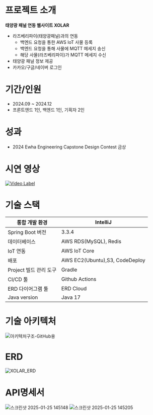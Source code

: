 # 프로젝트 소개
**태양광 패널 연동 웹사이트 XOLAR**
- 라즈베리파이(태양광패널)과의 연동
    - 백엔드 요청을 통한 AWS IoT 사물 등록
    - 백엔드 요청을 통해 사물에 MQTT 메세지 송신
    - 해당 사물(라즈베리파이)가 MQTT 메세지 수신
- 태양광 패널 정보 제공
- 카카오/구글/네이버 로그인

# 기간/인원
- 2024.09 ~ 2024.12
- 프론트엔드 1인, 백엔드 1인, 기획자 2인
  
# 성과
- 2024 Ewha Engineering Capstone Design Contest 금상

# 시연 영상
[![Video Label](http://img.youtube.com/vi/eu0A3vWxr-Q/0.jpg)](https://youtu.be/eu0A3vWxr-Q)

# 기술 스택
|통합 개발 환경| IntelliJ             |
|---|--------------------------------|
|Spring Boot 버전| 3.3.4              |
|데이터베이스| AWS RDS(MySQL), Redis   |
|IoT 연동| AWS IoT Core               |
|배포| AWS EC2(Ubuntu),S3, CodeDeploy |
|Project 빌드 관리 도구| Gradle        |
|CI/CD 툴| Github Actions             |
|ERD 다이어그램 툴| ERD Cloud          |
|Java version| Java 17                |

# 기술 아키텍처
![아키텍처구조-GitHub용](https://github.com/user-attachments/assets/867fbec0-5d6e-4c3c-9785-8d6b5970df96)

# ERD
![XOLAR_ERD](https://github.com/user-attachments/assets/ba00e696-e9ab-4621-94bf-88b39a70d880)

# API명세서
![스크린샷 2025-01-25 145148](https://github.com/user-attachments/assets/76bc9988-08c6-42ce-bc8e-27f836469e8d)
![스크린샷 2025-01-25 145205](https://github.com/user-attachments/assets/e0fedd44-8519-4dfb-9e80-8aa5c1bf3dc4)
